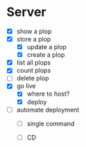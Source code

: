 Server
======

 - [x] show a plop
 - [x] store a plop
    - [x] update a plop
    - [x] create a plop
 - [x] list all plops
 - [x] count plops
 - [ ] delete plop
 - [x] go live
    - [x] where to host?
    - [x] deploy
 - [ ] automate deployment
    - [ ] single command
    - [ ] CD
    

